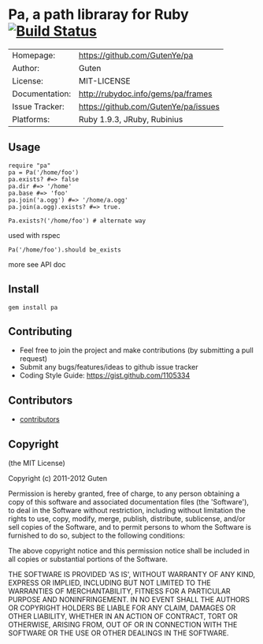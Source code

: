# Pa, a path libraray for Ruby [![Build Status](https://secure.travis-ci.org/GutenYe/pa.png)](http://travis-ci.org/GutenYe/pa)

|                |                                      |
|----------------|--------------------------------------|
| Homepage:      |  https://github.com/GutenYe/pa       |
| Author:	       | Guten                                |
| License:       | MIT-LICENSE                          |
| Documentation: | http://rubydoc.info/gems/pa/frames   |
| Issue Tracker: | https://github.com/GutenYe/pa/issues |
| Platforms:     | Ruby 1.9.3, JRuby, Rubinius          |

Usage
-----

	require "pa"
	pa = Pa('/home/foo')
	pa.exists? #=> false
	pa.dir #=> '/home'
	pa.base #=> 'foo'
	pa.join('a.ogg') #=> '/home/a.ogg'
	pa.join(a.ogg).exists? #=> true.

	Pa.exists?('/home/foo') # alternate way

used with rspec

	Pa('/home/foo').should be_exists

more see API doc

Install
----------

	gem install pa

Contributing
-------------

* Feel free to join the project and make contributions (by submitting a pull request)
* Submit any bugs/features/ideas to github issue tracker
* Coding Style Guide: https://gist.github.com/1105334

Contributors
------------

* [contributors](https://github.com/GutenYe/pa/contributors)

Copyright
---------

(the MIT License)

Copyright (c) 2011-2012 Guten

Permission is hereby granted, free of charge, to any person obtaining a copy of this software and associated documentation files (the 'Software'), to deal in the Software without restriction, including without limitation the rights to use, copy, modify, merge, publish, distribute, sublicense, and/or sell copies of the Software, and to permit persons to whom the Software is furnished to do so, subject to the following conditions:

The above copyright notice and this permission notice shall be included in all copies or substantial portions of the Software.

THE SOFTWARE IS PROVIDED 'AS IS', WITHOUT WARRANTY OF ANY KIND, EXPRESS OR IMPLIED, INCLUDING BUT NOT LIMITED TO THE WARRANTIES OF MERCHANTABILITY, FITNESS FOR A PARTICULAR PURPOSE AND NONINFRINGEMENT.  IN NO EVENT SHALL THE AUTHORS OR COPYRIGHT HOLDERS BE LIABLE FOR ANY CLAIM, DAMAGES OR OTHER LIABILITY, WHETHER IN AN ACTION OF CONTRACT, TORT OR OTHERWISE, ARISING FROM, OUT OF OR IN CONNECTION WITH THE SOFTWARE OR THE USE OR OTHER DEALINGS IN THE SOFTWARE.
